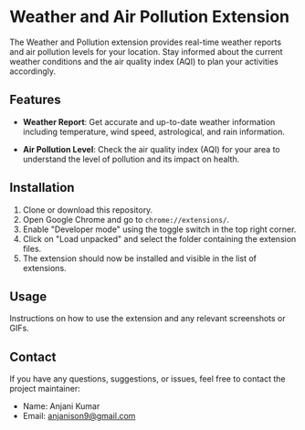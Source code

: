 # Weather and Air Pollution Extension

The Weather and Pollution extension provides real-time weather reports and air pollution levels for your location. Stay informed about the current weather conditions and the air quality index (AQI) to plan your activities accordingly.

## Features

- **Weather Report**: Get accurate and up-to-date weather information including temperature, wind speed, astrological, and rain information.

- **Air Pollution Level**: Check the air quality index (AQI) for your area to understand the level of pollution and its impact on health.


## Installation

1. Clone or download this repository.
2. Open Google Chrome and go to `chrome://extensions/`.
3. Enable "Developer mode" using the toggle switch in the top right corner.
4. Click on "Load unpacked" and select the folder containing the extension files.
5. The extension should now be installed and visible in the list of extensions.

## Usage

Instructions on how to use the extension and any relevant screenshots or GIFs.

## Contact

If you have any questions, suggestions, or issues, feel free to contact the project maintainer:

- Name: Anjani Kumar
- Email: anjanison9@gmail.com

